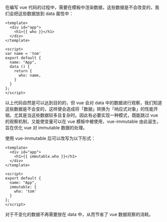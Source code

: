 在编写 vue 代码的过程中，需要在模板中渲染数据，这些数据是不会改变的，我们会把这些数据放到 data 属性中：
```vue
<template>
  <div id="app">
    <h1>{{ who }}</h1>
  </div>
</template>

<script>
var name = 'tom'
export default {
  name: "App",
  data () {
    return {
      who: name,
    }
  }
};
</script>
```
以上代码自然是可以达到目的的，但 vue 会对 data 中的数据进行观察，我们知道这些数据是不会变的，这样便会造成将「数据」转换为「响应式对象」的性能开销，尤其是当这些数据较多且复杂时。因此有必要实现一种模式，既能跳过 vue 的观察机制，又能使变量可以在 vue 模板中被使用，vue-immutable 由此诞生，旨在优化 vue 对 immutable 数据的处理。

使用 vue-immutable 后可以改写为以下形式：
```vue
<template>
  <div id="app">
    <h1>{{ immutable.who }}</h1>
  </div>
</template>

<script>
export default {
  name: "App",
  immutable: {
    who: 'tom'
  }
};
</script>
```
对于不变化的数据不再需要放在 data 中，从而节省了 vue 数据观察的消耗。
